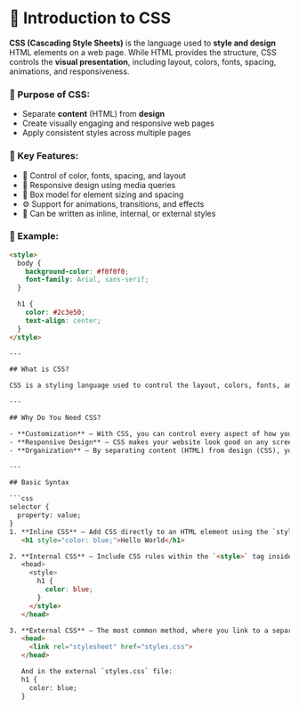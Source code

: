# 🎨 Introduction to CSS

**CSS (Cascading Style Sheets)** is the language used to **style and design** HTML elements on a web page. While HTML provides the structure, CSS controls the **visual presentation**, including layout, colors, fonts, spacing, animations, and responsiveness.

### 🎯 Purpose of CSS:
- Separate **content** (HTML) from **design**
- Create visually engaging and responsive web pages
- Apply consistent styles across multiple pages

### 🔑 Key Features:
- 🎨 Control of color, fonts, spacing, and layout
- 📱 Responsive design using media queries
- 🧱 Box model for element sizing and spacing
- ⚙️ Support for animations, transitions, and effects
- 🧩 Can be written as inline, internal, or external styles
  
### 📘 Example:
```html
<style>
  body {
    background-color: #f0f0f0;
    font-family: Arial, sans-serif;
  }

  h1 {
    color: #2c3e50;
    text-align: center;
  }
</style>

---

## What is CSS?

CSS is a styling language used to control the layout, colors, fonts, and overall appearance of your website. It’s how you turn simple HTML into something beautiful and user-friendly.

---

## Why Do You Need CSS?

- **Customization** – With CSS, you can control every aspect of how your page looks, like text colors, background colors, fonts, and more.
- **Responsive Design** – CSS makes your website look good on any screen size, whether it's a phone, tablet, or desktop.
- **Organization** – By separating content (HTML) from design (CSS), your code becomes cleaner and easier to manage.

---

## Basic Syntax

```css
selector {
  property: value;
}
1. **Inline CSS** – Add CSS directly to an HTML element using the `style` attribute:
   <h1 style="color: blue;">Hello World</h1>

2. **Internal CSS** – Include CSS rules within the `<style>` tag inside the `<head>` section of your HTML:
   <head>
     <style>
       h1 {
         color: blue;
       }
     </style>
   </head>

3. **External CSS** – The most common method, where you link to a separate `.css` file from your HTML:
   <head>
     <link rel="stylesheet" href="styles.css">
   </head>

   And in the external `styles.css` file:
   h1 {
     color: blue;
   }
    
